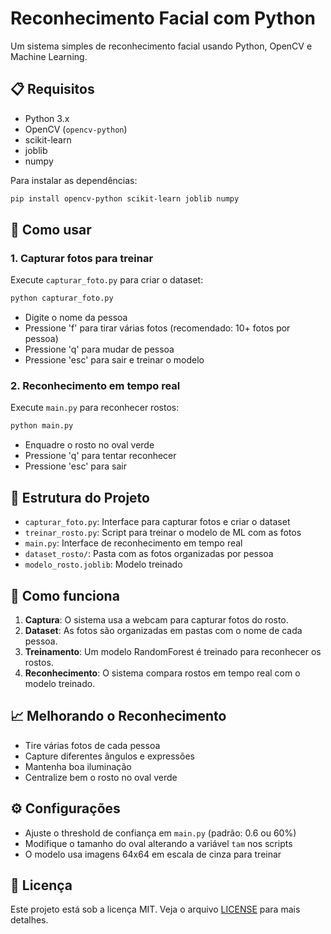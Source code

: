 # Reconhecimento Facial com Python

Um sistema simples de reconhecimento facial usando Python, OpenCV e Machine Learning.

## 📋 Requisitos

- Python 3.x
- OpenCV (`opencv-python`)
- scikit-learn
- joblib
- numpy

Para instalar as dependências:
```bash
pip install opencv-python scikit-learn joblib numpy
```

## 🚀 Como usar

### 1. Capturar fotos para treinar

Execute `capturar_foto.py` para criar o dataset:
```bash
python capturar_foto.py
```
- Digite o nome da pessoa
- Pressione 'f' para tirar várias fotos (recomendado: 10+ fotos por pessoa)
- Pressione 'q' para mudar de pessoa
- Pressione 'esc' para sair e treinar o modelo

### 2. Reconhecimento em tempo real

Execute `main.py` para reconhecer rostos:
```bash
python main.py
```
- Enquadre o rosto no oval verde
- Pressione 'q' para tentar reconhecer
- Pressione 'esc' para sair

## 📁 Estrutura do Projeto

- `capturar_foto.py`: Interface para capturar fotos e criar o dataset
- `treinar_rosto.py`: Script para treinar o modelo de ML com as fotos
- `main.py`: Interface de reconhecimento em tempo real
- `dataset_rosto/`: Pasta com as fotos organizadas por pessoa
- `modelo_rosto.joblib`: Modelo treinado

## 🤖 Como funciona

1. **Captura**: O sistema usa a webcam para capturar fotos do rosto.
2. **Dataset**: As fotos são organizadas em pastas com o nome de cada pessoa.
3. **Treinamento**: Um modelo RandomForest é treinado para reconhecer os rostos.
4. **Reconhecimento**: O sistema compara rostos em tempo real com o modelo treinado.

## 📈 Melhorando o Reconhecimento

- Tire várias fotos de cada pessoa
- Capture diferentes ângulos e expressões
- Mantenha boa iluminação
- Centralize bem o rosto no oval verde

## ⚙️ Configurações

- Ajuste o threshold de confiança em `main.py` (padrão: 0.6 ou 60%)
- Modifique o tamanho do oval alterando a variável `tam` nos scripts
- O modelo usa imagens 64x64 em escala de cinza para treinar

## 📜 Licença

Este projeto está sob a licença MIT. Veja o arquivo [LICENSE](LICENSE) para mais detalhes.
